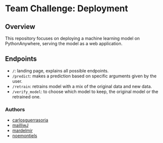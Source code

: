 # Team Challenge: Deployment

## Overview

This repository focuses on deploying a machine learning model on PythonAnywhere, serving the model as a web application.


## Endpoints

- `/`: landing page, explains all possible endpoints.
- `/predict`: makes a prediction based on specific arguments given by the user.
- `/retrain`: retrains model with a mix of the original data and new data.
- `/verify_model`: to choose which model to keep, the original model or the retrained one. 


### Authors
- [carlosguerrasoria](https://github.com/carlosguerrasoria)
- [mailliwJ](https://github.com/mailliwJ)
- [mardelmir](https://github.com/mardelmir)
- [noemontiels](https://github.com/noemontiels)